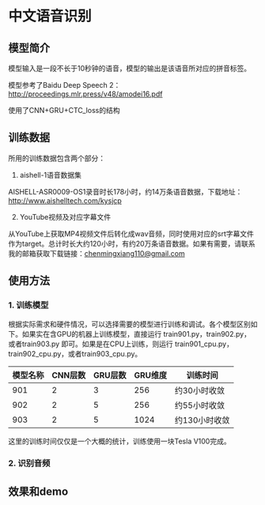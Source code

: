 # 中文语音识别

## 模型简介

模型输入是一段不长于10秒钟的语音，模型的输出是该语音所对应的拼音标签。

模型参考了Baidu Deep Speech 2：http://proceedings.mlr.press/v48/amodei16.pdf

使用了CNN+GRU+CTC_loss的结构

## 训练数据

所用的训练数据包含两个部分：

1. aishell-1语音数据集

AISHELL-ASR0009-OS1录音时长178小时，约14万条语音数据，下载地址：http://www.aishelltech.com/kysjcp

2. YouTube视频及对应字幕文件

从YouTube上获取MP4视频文件后转化成wav音频，同时使用对应的srt字幕文件作为target。总计时长大约120小时，有约20万条语音数据。如果有需要，请联系我的邮箱获取下载链接：chenmingxiang110@gmail.com

## 使用方法

### 1. 训练模型

根据实际需求和硬件情况，可以选择需要的模型进行训练和调试。各个模型区别如下。如果实在含GPU的机器上训练模型，直接运行 train901.py，train902.py，或者train903.py 即可。如果是在CPU上训练，则运行 train901_cpu.py，train902_cpu.py，或者train903_cpu.py。

|模型名称 |CNN层数 |GRU层数 |GRU维度 |训练时间 |
|--- |--- |--- |--- |--- |
|901|2|3|256 |约30小时收敛|
|902|2|5|256 |约55小时收敛|
|903|2|5|1024|约130小时收敛|

这里的训练时间仅仅是一个大概的统计，训练使用一块Tesla V100完成。

### 2. 识别音频

## 效果和demo
